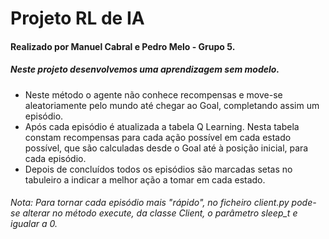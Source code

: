 # Projeto RL de IA

#### Realizado por Manuel Cabral e Pedro Melo - Grupo 5.


##### Neste projeto desenvolvemos uma aprendizagem sem modelo.
- Neste método o agente não conhece recompensas e move-se aleatoriamente pelo mundo até chegar ao Goal, completando assim um episódio.
- Após cada episódio é atualizada a tabela Q Learning. Nesta tabela constam recompensas para cada ação possível em cada estado possível, que são calculadas desde o Goal até à posição inicial, para cada episódio.
- Depois de concluídos todos os episódios são marcadas setas no tabuleiro a indicar a melhor ação a tomar em cada estado. 

###### Nota: Para tornar cada episódio mais "rápido", no ficheiro client.py pode-se alterar no método execute, da classe Client, o parâmetro sleep_t e igualar a 0.
